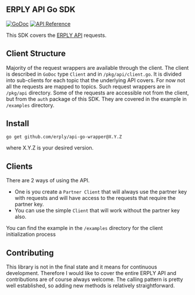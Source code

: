 ERPLY API Go SDK
--------
[![GoDoc](https://img.shields.io/static/v1?label=godoc&message=reference&color=blue)](https://pkg.go.dev/github.com/erply/api-go-wrapper/pkg/api?tab=doc)
[![API Reference](https://img.shields.io/badge/api-reference-blue.svg)](https://learn-api.erply.com/)

This SDK covers the [ERPLY API](https://erply.com/erply-api/) requests. 

Client Structure
------
Majority of the request wrappers are available through the client.
The client is described in `GoDoc` type `Client` and in `/pkg/api/client.go`. It is divided into sub-clients for each topic that the underlying API covers. 
For now not all the requests are mapped to topics. Such request wrappers are in `/pkg/api` directory. 
Some of the requests are accessible not from the client, but from the `auth` package of this SDK. They are covered in the example in `/examples` directory.

Install
-------
   `go get github.com/erply/api-go-wrapper@X.Y.Z`
   
   where X.Y.Z is your desired version.
   
Clients
--------
There are 2 ways of using the API. 
* One is you create a `Partner Client` that will always use the partner key with requests and will have access to the requests that require the partner key.
* You can use the simple `Client` that will work without the partner key also.

You can find the example in the `/examples` directory for the client initialization process

Contributing
-------
This library is not in the final state and it means for continuous development. Therefore I would like to cover the entire ERPLY API and contributions are of course always welcome. The calling pattern is pretty well established, so adding new methods is relatively straightforward. 

